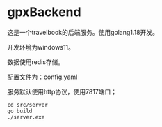 # gpxBackend
这是一个travelbook的后端服务。使用golang1.18开发。

开发环境为windows11。

数据使用redis存储。

配置文件为：config.yaml

服务默认使用http协议，使用7817端口；

```
cd src/server
go build
./server.exe
```


